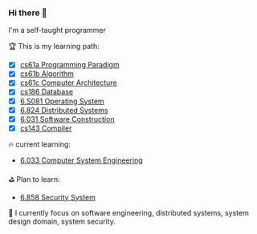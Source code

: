 ### Hi there 👋
I'm a self-taught programmer

🏆 This is my learning path:

- [x] [cs61a Programming Paradigm](https://github.com/hexinatgithub/sicp-python3)
- [x] [cs61b Algorithm](https://inst.eecs.berkeley.edu/~cs61b/sp22/)
- [x] [cs61c Computer Architecture](https://github.com/hexinatgithub/cs61c)
- [x] [cs186 Database](https://github.com/hexinatgithub/fa19-moocbase)
- [x] [6.S081 Operating System](https://github.com/hexinatgithub/6.S081)
- [x] [6.824 Distributed Systems](https://github.com/hexinatgithub/6.824-2022)
- [x] [6.031 Software Construction](https://github.com/hexinatgithub/6.005)
- [x] [cs143 Compiler](https://github.com/hexinatgithub/stanford-compilers)

🔥 current learning:
- [6.033 Computer System Engineering](https://web.mit.edu/6.033/2021/wwwdocs/general.shtml)

⛳️ Plan to learn:
- [6.858 Security System](https://css.csail.mit.edu/6.858/2022/)

🌱 I currently focus on software engineering, distributed systems, system design domain, system security.

<!--
**hexinatgithub/hexinatgithub** is a ✨ _special_ ✨ repository because its `README.md` (this file) appears on your GitHub profile.

Here are some ideas to get you started:

- 🔭 I’m currently working on ...
- 🌱 I’m currently learning ...
- 👯 I’m looking to collaborate on ...
- 🤔 I’m looking for help with ...
- 💬 Ask me about ...
- 📫 How to reach me: ...
- 😄 Pronouns: ...
- ⚡ Fun fact: ...
-->
